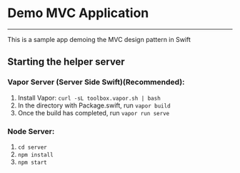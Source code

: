 # Demo MVC Application

---

This is a sample app demoing the MVC design pattern in Swift

## Starting the helper server

### Vapor Server (Server Side Swift)(Recommended): 
1. Install Vapor: `curl -sL toolbox.vapor.sh | bash`
2. In the directory with Package.swift, run `vapor build`
3. Once the build has completed, run `vapor run serve`

### Node Server: 
1. `cd server`
2. `npm install`
3. `npm start`
